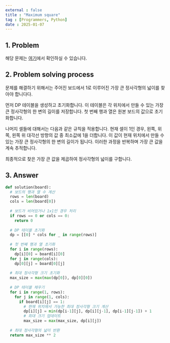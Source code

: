 ```yaml
---
external : false
title : "Maximum square"
tag : [Programmers, Python]
date : 2025-01-07
---
```


## 1. Problem

해당 문제는 [여기](https://school.programmers.co.kr/learn/courses/30/lessons/12905)에서 확인하실 수 있습니다.

## 2. Problem solving process

문제를 해결하기 위해서는 주어진 보드에서 1로 이루어진 가장 큰 정사각형의 넓이를 찾아야 합니다다.

먼저 DP 테이블을 생성하고 초기화합니다. 이 테이블은 각 위치에서 만들 수 있는 가장 큰 정사각형의 한 변의 길이를 저장합니다. 첫 번째 행과 열은 원본 보드의 값으로 초기화합니다.

나머지 셀들에 대해서는 다음과 같은 규칙을 적용합니다. 현재 셀이 1인 경우, 왼쪽, 위쪽, 왼쪽 위 대각선 방향의 값 중 최소값에 1을 더합니다. 이 값이 현재 위치에서 만들 수 있는 가장 큰 정사각형의 한 변의 길이가 됩니다. 이러한 과정을 반복하며 가장 큰 값을 계속 추적합니다.

최종적으로 찾은 가장 큰 값을 제곱하여 정사각형의 넓이를 구합니다.

## 3. Answer

```python
def solution(board):
  # 보드의 행과 열 수 계산
  rows = len(board)
  cols = len(board[0])
  
  # 보드가 비어있거나 1x1인 경우 처리
  if rows == 0 or cols == 0:
    return 0
  
  # DP 테이블 초기화
  dp = [[0] * cols for _ in range(rows)]
  
  # 첫 번째 행과 열 초기화
  for i in range(rows):
    dp[i][0] = board[i][0]
  for j in range(cols):
    dp[0][j] = board[0][j]
  
  # 최대 정사각형 크기 초기화
  max_size = max(max(dp[0]), dp[0][0])
  
  # DP 테이블 채우기
  for i in range(1, rows):
    for j in range(1, cols):
      if board[i][j] == 1:
        # 현재 위치에서 가능한 최대 정사각형 크기 계산
        dp[i][j] = min(dp[i-1][j], dp[i][j-1], dp[i-1][j-1]) + 1
        # 최대 크기 업데이트
        max_size = max(max_size, dp[i][j])
  
  # 최대 정사각형의 넓이 반환
  return max_size ** 2
```
